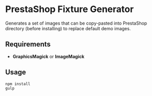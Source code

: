 # PrestaShop Fixture Generator

Generates a set of images that can be copy-pasted into PrestaShop directory (before installing)
to replace default demo images.

## Requirements

- **GraphicsMagick** or **ImageMagick**

## Usage

``` shell
npm install
gulp
```

